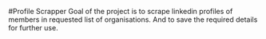 #Profile Scrapper
Goal of the project is to scrape linkedin profiles of members in requested list of organisations. And to save the required details for further use.
